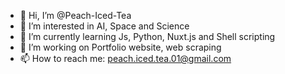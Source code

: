 - 👋 Hi, I’m @Peach-Iced-Tea
- 👀 I’m interested in AI, Space and Science
- 🌱 I’m currently learning Js, Python, Nuxt.js and Shell scripting
- 💞️ I’m working on Portfolio website, web scraping
- 📫 How to reach me: peach.iced.tea.01@gmail.com

<!---
Peach-Iced-Tea/Peach-Iced-Tea is a ✨ special ✨ repository because its `README.md` (this file) appears on your GitHub profile.
You can click the Preview link to take a look at your changes.
--->
